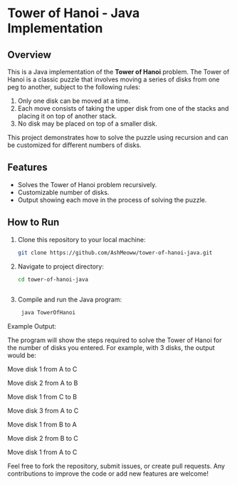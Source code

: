 
# Tower of Hanoi - Java Implementation

## Overview
This is a Java implementation of the **Tower of Hanoi** problem. The Tower of Hanoi is a classic puzzle that involves moving a series of disks from one peg to another, subject to the following rules:
1. Only one disk can be moved at a time.
2. Each move consists of taking the upper disk from one of the stacks and placing it on top of another stack.
3. No disk may be placed on top of a smaller disk.

This project demonstrates how to solve the puzzle using recursion and can be customized for different numbers of disks.

## Features
- Solves the Tower of Hanoi problem recursively.
- Customizable number of disks.
- Output showing each move in the process of solving the puzzle.

## How to Run
1. Clone this repository to your local machine:
   ```bash
   git clone https://github.com/AshMeoww/tower-of-hanoi-java.git

2. Navigate to project directory:
   ```bash
   cd tower-of-hanoi-java
  
4. Compile and run the Java program:
   ```bash
    java TowerOfHanoi

Example Output:

The program will show the steps required to solve the Tower of Hanoi for the number of disks you entered. For example, with 3 disks, the output would be:

Move disk 1 from A to C

Move disk 2 from A to B

Move disk 1 from C to B

Move disk 3 from A to C

Move disk 1 from B to A

Move disk 2 from B to C

Move disk 1 from A to C

Feel free to fork the repository, submit issues, or create pull requests. Any contributions to improve the code or add new features are welcome!
   
